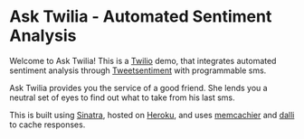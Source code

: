 Ask Twilia - Automated Sentiment Analysis
================

 Welcome to Ask Twilia! This is a [Twilio](http://www.twilio.com) demo, that integrates automated sentiment analysis through [Tweetsentiment](https://www.tweetsentimentapi.com) with programmable sms.

 Ask Twilia provides you the service of a good friend. She lends you a neutral set of eyes to find out what to take from his last sms.

This is built using [Sinatra](http://www.sinatrarb.com), hosted on [Heroku](https://gentle-woodland-7180.herokuapp.com), and uses [memcachier](http://memcachier.com) and [dalli](https://github.com/mperham/dalli) to cache responses.